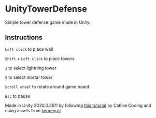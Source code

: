 # UnityTowerDefense
Simple tower defense game made in Unity.

## Instructions
`Left click` to place wall

`Shift` + `Left click` to place towers

`1` to select lightning tower

`2` to select mortar tower

`Scroll wheel` to rotate around game board

`Esc` to pause

Made in Unity 2020.3.26f1 by following [this tutorial](https://catlikecoding.com/unity/tutorials/tower-defense/) by Catlike Coding and using assets from [kenney.nl](https://kenney.nl/).
